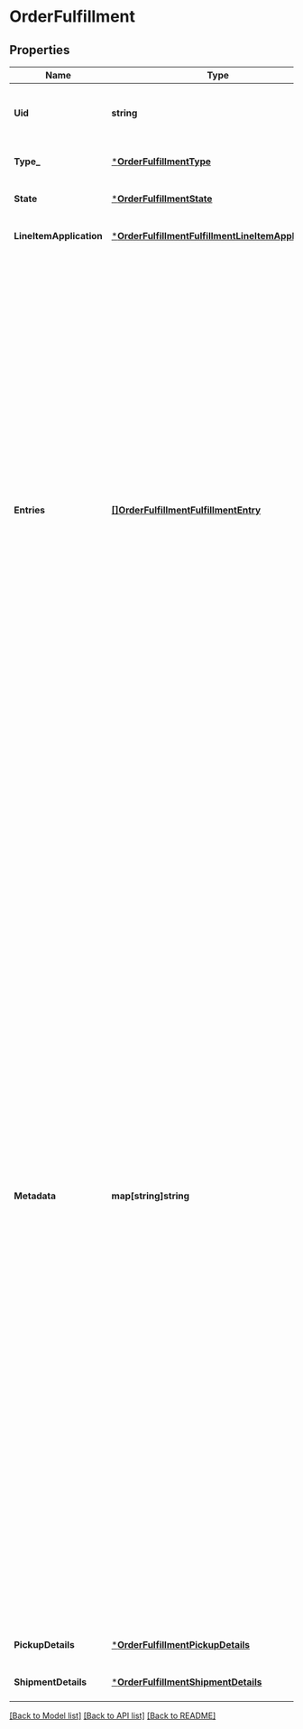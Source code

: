 # OrderFulfillment

## Properties

 Name                    | Type                                                                                                     | Description                                                                                                                                                                                                                                                                                                                                                                                                                                                                                                                                                                                                                                                                                                                                                                                                                                                                                                                                                                                                                              | Notes                        
-------------------------|----------------------------------------------------------------------------------------------------------|------------------------------------------------------------------------------------------------------------------------------------------------------------------------------------------------------------------------------------------------------------------------------------------------------------------------------------------------------------------------------------------------------------------------------------------------------------------------------------------------------------------------------------------------------------------------------------------------------------------------------------------------------------------------------------------------------------------------------------------------------------------------------------------------------------------------------------------------------------------------------------------------------------------------------------------------------------------------------------------------------------------------------------------|------------------------------
 **Uid**                 | **string**                                                                                               | A unique ID that identifies the fulfillment only within this order.                                                                                                                                                                                                                                                                                                                                                                                                                                                                                                                                                                                                                                                                                                                                                                                                                                                                                                                                                                      | [optional] [default to null] 
 **Type_**               | [***OrderFulfillmentType**](OrderFulfillmentType.md)                                                     |                                                                                                                                                                                                                                                                                                                                                                                                                                                                                                                                                                                                                                                                                                                                                                                                                                                                                                                                                                                                                                          | [optional] [default to null] 
 **State**               | [***OrderFulfillmentState**](OrderFulfillmentState.md)                                                   |                                                                                                                                                                                                                                                                                                                                                                                                                                                                                                                                                                                                                                                                                                                                                                                                                                                                                                                                                                                                                                          | [optional] [default to null] 
 **LineItemApplication** | [***OrderFulfillmentFulfillmentLineItemApplication**](OrderFulfillmentFulfillmentLineItemApplication.md) |                                                                                                                                                                                                                                                                                                                                                                                                                                                                                                                                                                                                                                                                                                                                                                                                                                                                                                                                                                                                                                          | [optional] [default to null] 
 **Entries**             | [**[]OrderFulfillmentFulfillmentEntry**](OrderFulfillmentFulfillmentEntry.md)                            | A list of entries pertaining to the fulfillment of an order. Each entry must reference a valid &#x60;uid&#x60; for an order line item in the &#x60;line_item_uid&#x60; field, as well as a &#x60;quantity&#x60; to fulfill.  Multiple entries can reference the same line item &#x60;uid&#x60;, as long as the total quantity among all fulfillment entries referencing a single line item does not exceed the quantity of the order&#x27;s line item itself.  An order cannot be marked as &#x60;COMPLETED&#x60; before all fulfillments are &#x60;COMPLETED&#x60;, &#x60;CANCELED&#x60;, or &#x60;FAILED&#x60;. Fulfillments can be created and completed independently before order completion.                                                                                                                                                                                                                                                                                                                                       | [optional] [default to null] 
 **Metadata**            | **map[string]string**                                                                                    | Application-defined data attached to this fulfillment. Metadata fields are intended to store descriptive references or associations with an entity in another system or store brief information about the object. Square does not process this field; it only stores and returns it in relevant API calls. Do not use metadata to store any sensitive information (such as personally identifiable information or card details).  Keys written by applications must be 60 characters or less and must be in the character set &#x60;[a-zA-Z0-9_-]&#x60;. Entries can also include metadata generated by Square. These keys are prefixed with a namespace, separated from the key with a &#x27;:&#x27; character.  Values have a maximum length of 255 characters.  An application can have up to 10 entries per metadata field.  Entries written by applications are private and can only be read or modified by the same application.  For more information, see [Metadata](https://developer.squareup.com/docs/build-basics/metadata). | [optional] [default to null] 
 **PickupDetails**       | [***OrderFulfillmentPickupDetails**](OrderFulfillmentPickupDetails.md)                                   |                                                                                                                                                                                                                                                                                                                                                                                                                                                                                                                                                                                                                                                                                                                                                                                                                                                                                                                                                                                                                                          | [optional] [default to null] 
 **ShipmentDetails**     | [***OrderFulfillmentShipmentDetails**](OrderFulfillmentShipmentDetails.md)                               |                                                                                                                                                                                                                                                                                                                                                                                                                                                                                                                                                                                                                                                                                                                                                                                                                                                                                                                                                                                                                                          | [optional] [default to null] 

[[Back to Model list]](../README.md#documentation-for-models) [[Back to API list]](../README.md#documentation-for-api-endpoints) [[Back to README]](../README.md)

